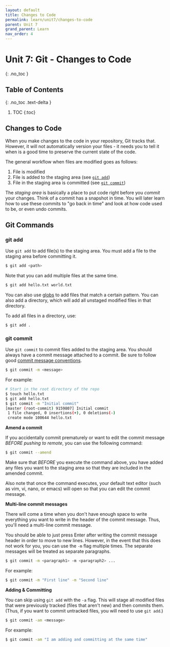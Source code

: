```yaml
---
layout: default
title: Changes to Code
permalink: learn/unit7/changes-to-code
parent: Unit 7
grand_parent: Learn
nav_order: 4
---
```


<!-- prettier-ignore-start -->

# Unit 7: Git - Changes to Code
{: .no_toc }

## Table of Contents
{: .no_toc .text-delta }

1. TOC
{:toc}

<!-- prettier-ignore-end -->

## Changes to Code

When you make changes to the code in your repository, Git tracks that.
However, it will not automatically version your files - it needs you
to tell it when is a good time to preserve the current state of the code.

The general workflow when files are modified goes as follows:

1. File is modified
2. File is added to the staging area (see [`git add`](#git-add))
3. File in the staging area is committed (see [`git commit`](#git-commit))

The _staging area_ is basically a place to put code right before you
_commit_ your changes. Think of a commit has a snapshot in time. You will
later learn how to use these commits to "go back in time" and look at how
code used to be, or even undo commits.

## Git Commands

### git add

Use `git add` to add file(s) to the staging area. You must add a file to the staging area before committing it.

```bash
$ git add <path>
```

Note that you can add multiple files at the same time.

```bash
$ git add hello.txt world.txt
```

You can also use [globs](https://www.atlassian.com/git/tutorials/saving-changes/gitignore#git-ignore-patterns) to add files that match a certain pattern. You can also add a directory, which will add all unstaged modified files in that directory.

To add all files in a directory, use:

```bash
$ git add .
```

### git commit

Use `git commit` to commit files added to the staging area. You should always have a commit message attached to a commit. Be sure to follow good [commit message conventions](https://chris.beams.io/posts/git-commit/).

```bash
$ git commit -m <message>
```

For example:

```bash
# Start in the root directory of the repo
$ touch hello.txt
$ git add hello.txt
$ git commit -m "Initial commit"
[master (root-commit) 9159807] Initial commit
 1 file changed, 0 insertions(+), 0 deletions(-)
 create mode 100644 hello.txt
```

**Amend a commit**

If you accidentally commit prematurely or want to edit the commit message _BEFORE pushing to remote_, you can use the following command:

```bash
$ git commit --amend
```

Make sure that _BEFORE_ you execute the command above, you have added any files you want to the staging area so that they are included in the amended commit.

Also note that once the command executes, your default text editor (such as vim, vi, nano, or emacs) will open so that you can edit the commit message.

**Multi-line commit messages**

There will come a time when you don't have enough space to write everything you want to write in the header of the commit message. Thus, you'll need a multi-line commit message.

You should be able to just press Enter after writing the commit message header in order to move to new lines. However, in the event that this does not work for you, you can use the `-m` flag multiple times. The separate messages will be treated as separate paragraphs.

```bash
$ git commit -m <paragraph1> -m <paragraph2> ...
```

For example:

```bash
$ git commit -m "First line" -m "Second line"
```

**Adding & Committing**

You can skip using `git add` with the `-a` flag. This will stage all modified files that were previously tracked (files that aren't new) and then commits them. (Thus, if you want to commit untracked files, you will need to use `git add`.)

```bash
$ git commit -am <message>
```

For example:

```bash
$ git commit -am "I am adding and committing at the same time"
```
